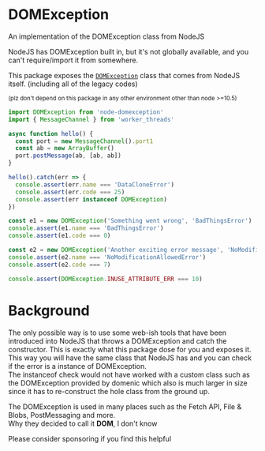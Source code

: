 # DOMException

An implementation of the DOMException class from NodeJS

NodeJS has DOMException built in, but it's not globally available, and you can't require/import it from somewhere.

This package exposes the [`DOMException`](https://developer.mozilla.org/en-US/docs/Web/API/DOMException) class that
comes from NodeJS itself. (including all of the legacy codes)

<sub>(plz don't depend on this package in any other environment other than node >=10.5)</sub>

```js
import DOMException from 'node-domexception'
import { MessageChannel } from 'worker_threads'

async function hello() {
  const port = new MessageChannel().port1
  const ab = new ArrayBuffer()
  port.postMessage(ab, [ab, ab])
}

hello().catch(err => {
  console.assert(err.name === 'DataCloneError')
  console.assert(err.code === 25)
  console.assert(err instanceof DOMException)
})

const e1 = new DOMException('Something went wrong', 'BadThingsError')
console.assert(e1.name === 'BadThingsError')
console.assert(e1.code === 0)

const e2 = new DOMException('Another exciting error message', 'NoModificationAllowedError')
console.assert(e2.name === 'NoModificationAllowedError')
console.assert(e2.code === 7)

console.assert(DOMException.INUSE_ATTRIBUTE_ERR === 10)
```

# Background

The only possible way is to use some web-ish tools that have been introduced into NodeJS that throws a DOMException and
catch the constructor. This is exactly what this package dose for you and exposes it.<br>
This way you will have the same class that NodeJS has and you can check if the error is a instance of DOMException.<br>
The instanceof check would not have worked with a custom class such as the DOMException provided by domenic which also
is much larger in size since it has to re-construct the hole class from the ground up.

The DOMException is used in many places such as the Fetch API, File & Blobs, PostMessaging and more. <br>
Why they decided to call it **DOM**, I don't know

Please consider sponsoring if you find this helpful
